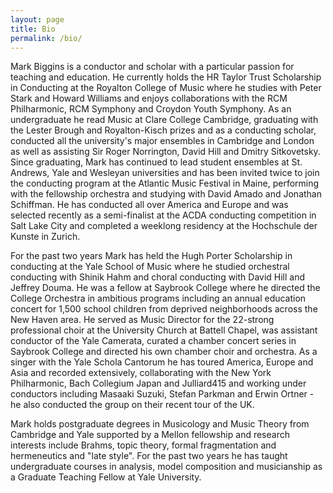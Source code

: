 ```yaml
---
layout: page
title: Bio
permalink: /bio/
---
```


Mark Biggins is a conductor and scholar with a particular passion for teaching and education.
He currently holds the HR Taylor Trust Scholarship in Conducting at the Royalton College of Music
where he studies with Peter Stark and Howard Williams and enjoys collaborations with the RCM
Philharmonic, RCM Symphony and Croydon Youth Symphony. As an undergraduate he read Music at Clare
College Cambridge, graduating with the Lester Brough and Royalton-Kisch prizes and as a conducting
scholar, conducted all the university's major ensembles in Cambridge and London as well as assisting
Sir Roger Norrington, David Hill and Dmitry Sitkovetsky. Since graduating, Mark has continued to
lead student ensembles at St. Andrews, Yale and Wesleyan universities and has been invited twice to
join the conducting program at the Atlantic Music Festival in Maine, performing with the fellowship
orchestra and studying with David Amado and Jonathan Schiffman. He has conducted all over America
and Europe and was selected recently as a semi-finalist at the ACDA conducting competition in Salt
Lake City and completed a weeklong residency at the Hochschule der Kunste in Zurich.

For the past two years Mark has held the Hugh Porter Scholarship in conducting at the Yale School of
Music where he studied orchestral conducting with Shinik Hahm and choral conducting with David Hill
and Jeffrey Douma. He was a fellow at Saybrook College where he directed the College Orchestra in
ambitious programs including an annual education concert for 1,500 school children from deprived
neighborhoods across the New Haven area. He served as Music Director for the 22-strong professional
choir at the University Church at Battell Chapel, was assistant conductor of the Yale Camerata, curated
 a chamber concert series in Saybrook College and directed his own chamber choir and orchestra. As a
 singer with the Yale Schola Cantorum he has toured America, Europe and Asia and recorded extensively,
 collaborating with the New York Philharmonic, Bach Collegium Japan and Julliard415 and working under
 conductors including Masaaki Suzuki, Stefan Parkman and Erwin Ortner - he also conducted the group on
 their recent tour of the UK.

Mark holds postgraduate degrees in Musicology and Music Theory from Cambridge and Yale supported by a
Mellon fellowship and research interests include Brahms, topic theory, formal fragmentation and hermeneutics
 and "late style". For the past two years he has taught undergraduate courses in analysis, model composition
 and musicianship as a Graduate Teaching Fellow at Yale University.